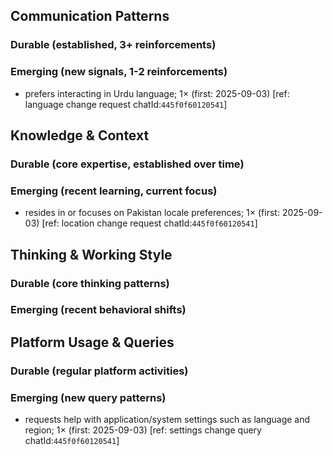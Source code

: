 ## Communication Patterns
### Durable (established, 3+ reinforcements)

### Emerging (new signals, 1-2 reinforcements)
- prefers interacting in Urdu language; 1× (first: 2025-09-03) [ref: language change request chatId:`445f0f60120541`]

## Knowledge & Context
### Durable (core expertise, established over time)

### Emerging (recent learning, current focus)
- resides in or focuses on Pakistan locale preferences; 1× (first: 2025-09-03) [ref: location change request chatId:`445f0f60120541`]

## Thinking & Working Style
### Durable (core thinking patterns)

### Emerging (recent behavioral shifts)

## Platform Usage & Queries
### Durable (regular platform activities)

### Emerging (new query patterns)
- requests help with application/system settings such as language and region; 1× (first: 2025-09-03) [ref: settings change query chatId:`445f0f60120541`]